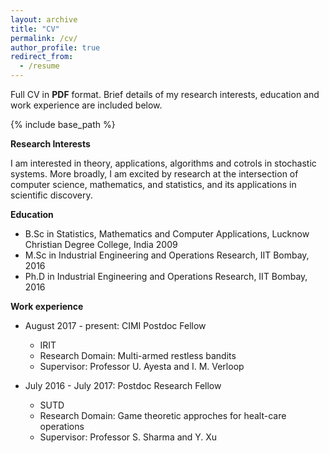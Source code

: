 ```yaml
---
layout: archive
title: "CV"
permalink: /cv/
author_profile: true
redirect_from:
  - /resume
---
```


Full CV in <b>PDF</b> format. Brief details of my research interests, education and work experience are included below.

{% include base_path %}

  
<b>Research Interests</b>

I am interested in theory, applications, algorithms and cotrols in stochastic systems. More broadly, I am excited by research at the intersection of computer science, mathematics, and statistics, and its applications in scientific discovery.

<b>Education</b>
* B.Sc in Statistics, Mathematics and Computer Applications, Lucknow Christian Degree College, India 2009
* M.Sc in Industrial Engineering and Operations Research, IIT Bombay, 2016
* Ph.D in Industrial Engineering and Operations Research, IIT Bombay, 2016

<b>Work experience</b>
* August 2017 - present: CIMI Postdoc Fellow
  * IRIT
  * Research Domain: Multi-armed restless bandits
  * Supervisor: Professor U. Ayesta and I. M. Verloop

* July 2016 - July 2017: Postdoc Research Fellow
  * SUTD
  * Research Domain: Game theoretic approches for healt-care operations 
  * Supervisor: Professor S. Sharma and Y. Xu

